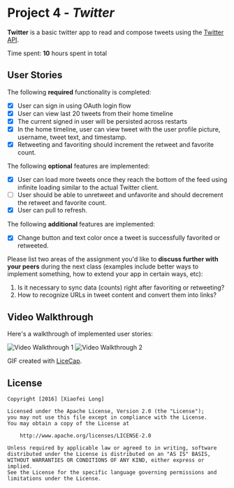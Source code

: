 # Project 4 - *Twitter*

**Twitter** is a basic twitter app to read and compose tweets using the [Twitter API](https://apps.twitter.com/).

Time spent: **10** hours spent in total

## User Stories

The following **required** functionality is completed:

- [X] User can sign in using OAuth login flow
- [X] User can view last 20 tweets from their home timeline
- [X] The current signed in user will be persisted across restarts
- [X] In the home timeline, user can view tweet with the user profile picture, username, tweet text, and timestamp.
- [X] Retweeting and favoriting should increment the retweet and favorite count.

The following **optional** features are implemented:

- [X] User can load more tweets once they reach the bottom of the feed using infinite loading similar to the actual Twitter client.
- [ ] User should be able to unretweet and unfavorite and should decrement the retweet and favorite count.
- [X] User can pull to refresh.

The following **additional** features are implemented:

- [X] Change button and text color once a tweet is successfully favorited or retweeted.

Please list two areas of the assignment you'd like to **discuss further with your peers** during the next class (examples include better ways to implement something, how to extend your app in certain ways, etc):

1. Is it necessary to sync data (counts) right after favoriting or retweeting?
2. How to recognize URLs in tweet content and convert them into links?

## Video Walkthrough 

Here's a walkthrough of implemented user stories:

<img src='http://i.imgur.com/zE8RgRv.gif' title='Video Walkthrough 1' width='' alt='Video Walkthrough 1' />
<img src='http://i.imgur.com/QM7qqk2.gif' title='Video Walkthrough 2' width='' alt='Video Walkthrough 2' />

GIF created with [LiceCap](http://www.cockos.com/licecap/).

## License

    Copyright [2016] [Xiaofei Long]

    Licensed under the Apache License, Version 2.0 (the "License");
    you may not use this file except in compliance with the License.
    You may obtain a copy of the License at

        http://www.apache.org/licenses/LICENSE-2.0

    Unless required by applicable law or agreed to in writing, software
    distributed under the License is distributed on an "AS IS" BASIS,
    WITHOUT WARRANTIES OR CONDITIONS OF ANY KIND, either express or implied.
    See the License for the specific language governing permissions and
    limitations under the License.
